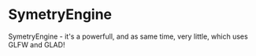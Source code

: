 # SymetryEngine
SymetryEngine - it's a powerfull, and as same time, very little, which uses GLFW and GLAD!

